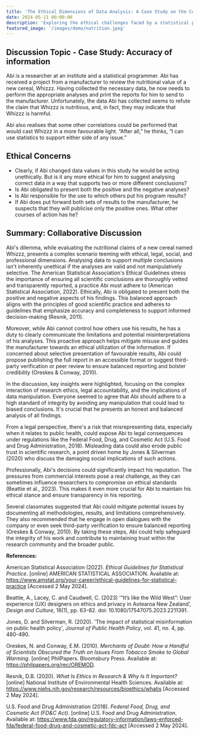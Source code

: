 ```yaml
---
title: 'The Ethical Dimensions of Data Analysis: A Case Study on the Cereal "Whizzz"'
date: 2024-05-11 00:00:00
description: 'Exploring the ethical challenges faced by a statistical programmer analyzing the nutritional data of a new cereal, "Whizzz".'
featured_image: '/images/demo/nutrition.jpeg'
---
```


## Discussion Topic - Case Study: Accuracy of information

Abi is a researcher at an institute and a statistical programmer. Abi has received a project from a manufacturer to review the nutritional value of a new cereal, Whizzz. Having collected the necessary data, he now needs to perform the appropriate analyses and print the reports for him to send to the manufacturer. Unfortunately, the data Abi has collected seems to refute the claim that Whizzz is nutritious, and, in fact, they may indicate that Whizzz is harmful.

Abi also realises that some other correlations could be performed that would cast Whizzz in a more favourable light. “After all,” he thinks, “I can use statistics to support either side of any issue.”

## Ethical Concerns

* Clearly, if Abi changed data values in this study he would be acting unethically. But is it any more ethical for him to suggest analysing correct data in a way that supports two or more different conclusions?
* Is Abi obligated to present both the positive and the negative analyses?
* Is Abi responsible for the use to which others put his program results?
*	If Abi does put forward both sets of results to the manufacturer, he suspects that they will publicise only the positive ones. What other courses of action has he?

## Summary: Collaborative Discussion

Abi's dilemma, while evaluating the nutritional claims of a new cereal named Whizzz, presents a complex scenario teeming with ethical, legal, social, and professional dimensions.
Analysing data to support multiple conclusions isn't inherently unethical if the analyses are valid and not manipulatively selective. The American Statistical Association's Ethical Guidelines stress the importance of ensuring all scientific conclusions are thoroughly vetted and transparently reported, a practice Abi must adhere to (American Statistical Association, 2022). Ethically, Abi is obligated to present both the positive and negative aspects of his findings. This balanced approach aligns with the principles of good scientific practice and adheres to guidelines that emphasize accuracy and completeness to support informed decision-making (Resnik, 2011).

Moreover, while Abi cannot control how others use his results, he has a duty to clearly communicate the limitations and potential misinterpretations of his analyses. This proactive approach helps mitigate misuse and guides the manufacturer towards an ethical utilization of the information. If concerned about selective presentation of favourable results, Abi could propose publishing the full report in an accessible format or suggest third-party verification or peer review to ensure balanced reporting and bolster credibility (Oreskes & Conway, 2010).

In the discussion, key insights were highlighted, focusing on the complex interaction of research ethics, legal accountability, and the implications of data manipulation. Everyone seemed to agree that Abi should adhere to a high standard of integrity by avoiding any manipulation that could lead to biased conclusions. It's crucial that he presents an honest and balanced analysis of all findings. 

From a legal perspective, there's a risk that misrepresenting data, especially when it relates to public health, could expose Abi to legal consequences under regulations like the Federal Food, Drug, and Cosmetic Act (U.S. Food and Drug Administration, 2018). Misleading data could also erode public trust in scientific research, a point driven home by Jones & Silverman (2020) who discuss the damaging social implications of such actions.

Professionally, Abi's decisions could significantly impact his reputation. The pressures from commercial interests pose a real challenge, as they can sometimes influence researchers to compromise on ethical standards (Beattie et al., 2023). This makes it even more crucial for Abi to maintain his ethical stance and ensure transparency in his reporting.

Several classmates suggested that Abi could mitigate potential issues by documenting all methodologies, results, and limitations comprehensively. They also recommended that he engage in open dialogues with the company or even seek third-party verification to ensure balanced reporting (Oreskes & Conway, 2010). By taking these steps, Abi could help safeguard the integrity of his work and contribute to maintaining trust within the research community and the broader public.

**References:**

American Statistical Association (2022). _Ethical Guidelines for Statistical Practice_. [online] AMERICAN STATISTICAL ASSOCIATION. Available at: https://www.amstat.org/your-career/ethical-guidelines-for-statistical-practice [Accessed 2 May 2024].

Beattie, A., Lacey, C. and Caudwell, C. (2023) ‘“It’s like the Wild West”: User experience (UX) designers on ethics and privacy in Aotearoa New Zealand’, _Design and Culture_, 16(1), pp. 63–82. doi: 10.1080/17547075.2023.2211391.

Jones, D. and Silverman, R. (2020). 'The impact of statistical misinformation on public health policy', _Journal of Public Health Policy_, vol. 41, no. 4, pp. 480-490.

Oreskes, N. and Conway, E.M. (2010). _Merchants of Doubt: How a Handful of Scientists Obscured the Truth on Issues From Tobacco Smoke to Global Warming_. [online] PhilPapers. Bloomsbury Press. Available at: https://philpapers.org/rec/OREMOD.

Resnik, D.B. (2020). _What Is Ethics in Research & Why Is It Important?_ [online] National Institute of Environmental Health Sciences. Available at: https://www.niehs.nih.gov/research/resources/bioethics/whatis [Accessed 2 May 2024].

U.S. Food and Drug Administration (2018). _Federal Food, Drug, and Cosmetic Act (FD&C Act)_. [online] U.S. Food and Drug Administration. Available at: https://www.fda.gov/regulatory-information/laws-enforced-fda/federal-food-drug-and-cosmetic-act-fdc-act [Accessed 2 May 2024].
